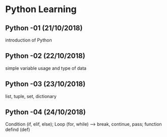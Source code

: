 # Python Learning
## Python -01 (21/10/2018)
introduction of Python
## Python -02 (22/10/2018)
simple variable usage and type of data 
## Python -03 (23/10/2018)
list, tuple, set, dictionary
## Python -04 (24/10/2018)
Condition (if, elif, else); Loop (for, while) --> break, continue, pass; function defind (def)
